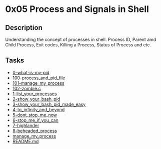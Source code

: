 # 0x05 Process and Signals in Shell

## Description
Understanding the concept of processes in shell. Process ID, Parent amd Child
Process, Exit codes, Killing a Process, Status of Process and etc.

## Tasks

* [0-what-is-my-pid](0-what-is-my-pid)
* [100-process_and_pid_file](100-process_and_pid_file)
* [101-manage_my_process](101-manage_my_process)
* [102-zombie.c](102-zombie.c)
* [1-list_your_processes](1-list_your_processes)
* [2-show_your_bash_pid](2-show_your_bash_pid)
* [3-show_your_bash_pid_made_easy](3-show_your_bash_pid_made_easy)
* [4-to_infinity_and_beyond](4-to_infinity_and_beyond)
* [5-dont_stop_me_now](5-dont_stop_me_now)
* [6-stop_me_if_you_can](6-stop_me_if_you_can)
* [7-highlander](7-highlander)
* [8-beheaded_process](8-beheaded_process)
* [manage_my_process](manage_my_process)
* [README.md](README.md)
